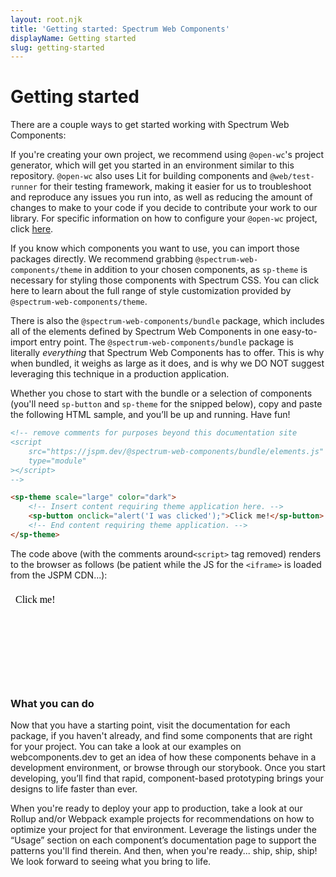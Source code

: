 ```yaml
---
layout: root.njk
title: 'Getting started: Spectrum Web Components'
displayName: Getting started
slug: getting-started
---
```


# Getting started

There are a couple ways to get started working with Spectrum Web Components:

If you're creating your own project, we recommend using `@open-wc`'s <sp-link target="_blank" href="https://open-wc.org/guides/developing-components/getting-started/">project generator</sp-link>, which will get you started in an environment similar to this repository. `@open-wc` also uses Lit for building components and `@web/test-runner` for their testing framework, making it easier for us to troubleshoot and reproduce any issues you run into, as well as reducing the amount of changes to make to your code if you decide to contribute your work to our library. For specific information on how to configure your `@open-wc` project, click [here](/guides/configuring-openwc).

If you know which components you want to use, you can import those packages directly. We recommend grabbing `@spectrum-web-components/theme` in addition to your chosen components, as `sp-theme` is necessary for styling those components with Spectrum CSS. <sp-link href="../tools/theme">You can click here to learn about the full range of style customization provided by `@spectrum-web-components/theme`.</sp-link>

There is also the `@spectrum-web-components/bundle` package, which includes all of the elements defined by Spectrum Web Components in one easy-to-import entry point. The `@spectrum-web-components/bundle` package is literally _everything_ that Spectrum Web Components has to offer. This is why when bundled, <sp-link target="_blank" href="https://bundlephobia.com/result?p=@spectrum-web-components/bundle">it weighs as large as it does</sp-link>, and is why we DO NOT suggest leveraging this technique in a production application.

Whether you chose to start with the bundle or a selection of components (you'll need `sp-button` and `sp-theme` for the snipped below), copy and paste the following HTML sample, and you’ll be up and running. Have fun!

```html
<!-- remove comments for purposes beyond this documentation site
<script
    src="https://jspm.dev/@spectrum-web-components/bundle/elements.js"
    type="module"
></script>
-->

<sp-theme scale="large" color="dark">
    <!-- Insert content requiring theme application here. -->
    <sp-button onclick="alert('I was clicked');">Click me!</sp-button>
    <!-- End content requiring theme application. -->
</sp-theme>
```

The code above (with the comments around`<script>` tag removed) renders to the browser as follows (be patient while the JS for the `<iframe>` is loaded from the JSPM CDN...):

<style>iframe { width: 100%; border: none; background: var(--spectrum-gray-75); border-radius: 6px; }</style>

<iframe src="data:text/html;base64,PHNjcmlwdCBzcmM9Imh0dHBzOi8vanNwbS5kZXYvQHNwZWN0cnVtLXdlYi1jb21wb25lbnRzL2J1bmRsZS9lbGVtZW50cy5qcyIgdHlwZT0ibW9kdWxlIj48L3NjcmlwdD4NCg0KPHNwLXRoZW1lIHNjYWxlPSJsYXJnZSIgY29sb3I9ImRhcmsiPg0KICAgPHNwLWJ1dHRvbiBvbmNsaWNrPSJhbGVydCgnSSB3YXMgY2xpY2tlZCcpOyI+Q2xpY2sgbWUhPC9zcC1idXR0b24+DQo8L3NwLXRoZW1lPg=="></iframe>

### What you can do

Now that you have a starting point, visit the documentation for each package, if you haven't already, and find some components that are right for your project. You can take a look at our examples on <sp-link href="https://webcomponents.dev/workspace/adobe?collection=spectrum-web-components">webcomponents.dev</sp-link> to get an idea of how these components behave in a development environment, or browse through our <sp-link href="https://opensource.adobe.com/spectrum-web-components/storybook/" target="_blank">storybook</sp-link>. Once you start developing, you’ll find that rapid, component-based prototyping brings your designs to life faster than ever.

When you're ready to deploy your app to production, take a look at our <sp-link href="https://github.com/adobe/spectrum-web-components/tree/main/projects/example-project-rollup" target="_blank">Rollup</sp-link> and/or <sp-link href="https://github.com/adobe/spectrum-web-components/tree/main/projects/example-project-webpack" target="_blank">Webpack</sp-link> example projects for recommendations on how to optimize your project for that environment. Leverage the listings under the “Usage” section on each component’s documentation page to support the patterns you'll find therein. And then, when you're ready... ship, ship, ship! We look forward to seeing what you bring to life.
